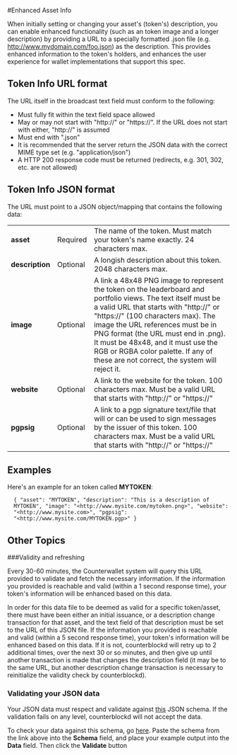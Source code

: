 #Enhanced Asset Info

When initially setting or changing your asset's (token's) description, you can enable enhanced functionality (such as an token image and a longer description) by providing a URL to a specially formatted .json file (e.g. http://www.mydomain.com/foo.json) as the description. This provides enhanced information to the token's holders, and enhances the user experience for wallet implementations that support this spec.

Token Info URL format
---------------------------

The URL itself in the broadcast text field must conform to the following:
* Must fully fit within the text field space allowed
* May or may not start with "http://" or "https://". If the URL does not start with either, "http://" is assumed
* Must end with ".json"
* It is recommended that the server return the JSON data with the correct MIME type set (e.g. "application/json")
* A HTTP 200 response code must be returned (redirects, e.g. 301, 302, etc. are not allowed)

## Token Info JSON format

The URL must point to a JSON object/mapping that contains the following data:

<table>
<tr><td><b>asset</b></td><td>Required</td><td>The name of the token. Must match your token's name exactly. 24 characters max.</td></tr>
<tr><td><b>description</b></td><td>Optional</td><td>A longish description about this token. 2048 characters max.</td></tr>
<tr><td><b>image</b></td><td>Optional</td><td>A link a 48x48 PNG image to represent the token on the leaderboard and portfolio views. The text itself must be a valid URL that starts with "http://" or "https://" (100 characters max). The image the URL references must be in PNG format (the URL must end in .png). It must be 48x48, and it must use the RGB or RGBA color palette. If any of these are not correct, the system will reject it.</td></tr>
<tr><td><b>website</b></td><td>Optional</td><td>A link to the website for the token. 100 characters max. Must be a valid URL that starts with "http://" or "https://"</td></tr>
<tr><td><b>pgpsig</b></td><td>Optional</td><td>A link to a pgp signature text/file that will or can be used to sign messages by the issuer of this token. 100 characters max. Must be a valid URL that starts with "http://" or "https://"</td></tr>
</table>

Examples
--------

Here's an example for an token called <b>MYTOKEN</b>:

      { "asset": "MYTOKEN", "description": "This is a description of
      MYTOKEN", "image": "<http://www.mysite.com/mytoken.png>", "website":
      "<http://www.mysite.com>", "pgpsig":
      "<http://www.mysite.com/MYTOKEN.pgp>" }

Other Topics
------------

###Validity and refreshing

Every 30-60 minutes, the Counterwallet system will query this URL provided to validate and fetch the necessary information. If the information you provided is reachable and valid (within a 1 second response time), your token's information will be enhanced based on this data.

In order for this data file to be deemed as valid for a specific token/asset, there must have been either an initial issuance, or a description change transaction for that asset, and the text field of that description must be set to the URL of this JSON file. If the information you provided is reachable and valid (within a 5 second response time), your token's information will be enhanced based on this data. If it is not, counterblockd will retry up to 2 additional times, over the next 30 or so minutes, and then give up until another transaction is made that changes the description field (it may be to the same URL, but another description change transaction is necessary to reinitialize the validity check by counterblockd).

### Validating your JSON data

Your JSON data must respect and validate against [this][] JSON schema.
If the validation fails on any level, counterblockd will not accept the
data.

To check your data against this schema, go [here][]. Paste the schema
from the link above into the **Schema** field, and place your example
output into the **Data** field. Then click the **Validate** button

  [this]: https://raw.githubusercontent.com/CounterpartyXCP/counterblock/master/counterblock/schemas/asset.schema.json
  [here]: http://json-schema-validator.herokuapp.com/
